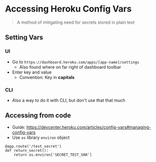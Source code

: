 # Accessing Heroku Config Vars
>A method of mitigating need for secrets stored in plain text

## Setting Vars
### UI
* Go to `https://dashboard.heroku.com/apps/[app-name]/settings`
  * Also found where on far right of dashboard toolbar
* Enter key and value
  * Convention: Key in **capitals**

### CLI
* Also a way to do it with CLI, but don't use that that much

## Accessing from code
* Guide: https://devcenter.heroku.com/articles/config-vars#managing-config-vars
* Use `os` library `environ` object
```
@app.route('/test_secret')
def return_secret():
    return os.environ['SECRET_TEST_VAR']
```
